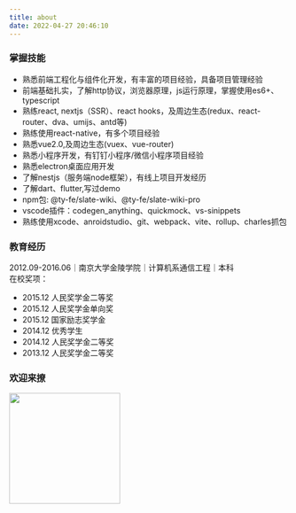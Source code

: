 ```yaml
---
title: about
date: 2022-04-27 20:46:10
---
```

### 掌握技能

- 熟悉前端工程化与组件化开发，有丰富的项目经验，具备项目管理经验
- 前端基础扎实，了解http协议，浏览器原理，js运行原理，掌握使用es6+、typescript
- 熟练react, nextjs（SSR）、react hooks，及周边生态(redux、react-router、dva、umijs、antd等)
- 熟练使用react-native，有多个项目经验
- 熟悉vue2.0,及周边生态(vuex、vue-router)
- 熟悉小程序开发，有钉钉小程序/微信小程序项目经验
- 熟悉electron桌面应用开发
- 了解nestjs（服务端node框架），有线上项目开发经历
- 了解dart、flutter,写过demo
- npm包: @ty-fe/slate-wiki、@ty-fe/slate-wiki-pro
- vscode插件：codegen_anything、quickmock、vs-sinippets
- 熟练使用xcode、anroidstudio、git、webpack、vite、rollup、charles抓包

### 教育经历 
2012.09-2016.06｜南京大学金陵学院｜计算机系通信工程｜本科
<br>
在校奖项：
- 2015.12    人民奖学金二等奖
- 2015.12    人民奖学金单向奖
- 2015.12    国家励志奖学金
- 2014.12    优秀学生
- 2014.12    人民奖学金二等奖
- 2013.12    人民奖学金二等奖

### 欢迎来撩 
<img src="http://t-blog-images.aijs.top/img/20220506143241.webp" width=200>